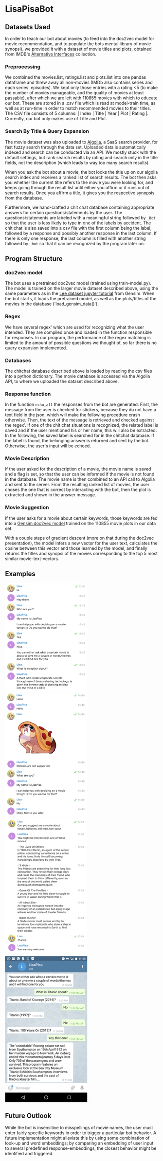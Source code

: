 # LisaPisaBot
## Datasets Used
In order to teach our bot about movies (to feed into the doc2vec model for movie recommendation, and to populate the bots mental library of movie synopsi), we provided it with a dataset of movie titles and plots, obtained from IMDB's [Alternative Interfaces](http://www.imdb.com/interfaces) collection. 

### Preprocessing
We combined the movies.list, ratings.list and plots.list into one pandas dataframe and threw away all non-movies (IMDb also contains series and each series' episodes). We kept only those entries with a rating <5 (to make the number of movies manageable, and the quality of movies at least passable), after which we are left with 110855 movies with which to educate our bot. These are stored in a .csv file which is read at model-train time, as well as at run-time in order to match recommended movies to their titles. The CSV file consists of 5 columns: | Index | Title | Year | Plot | Rating |. Currently, our bot only makes use of Title and Plot.


### Search By Title & Query Expansion
The movie dataset was also uploaded to [Algolia](www.algolia.com), a SaaS search provider, for fast fuzzy search through the data set. Uploaded data is automatically indexed and search can be conducted via an API. We mostly stuck with the default settings, but rank search results by rating and search only in the title fields, not the description (which leads to way too many search results). 

When you ask the bot about a movie, the bot looks the title up on our algolia search index and receives a ranked list of search results. The bot then asks you whether the current title refers to the movie you were looking for, and keeps going through the result list until either you affirm or it runs out of search results. Once you affirm a title, it gives you the respective synopsis from the database.

Furthermore, we hand-crafted a chit chat database containing appropriate answers for certain questions/statements by the user. The questions/statements are labeled with a meaningful string followed by `_Bot` so that the user is less likely to type in one of the labels by accident. The chit chat is also saved into a csv file with the first column being the label, followed by a response and possibly another response in the last column. If there is only one response, the last column is filled with another string followed by `_bot` so that it can be recognized by the program later on.

## Program Structure
### doc2vec model
The bot uses a pretrained doc2vec model (trained using train-model.py). The model is trained on the larger movie dataset described above, using the same parameters as in the [Lee dataset jupyter tutorial](https://github.com/RaRe-Technologies/gensim/blob/develop/docs/notebooks/doc2vec-lee.ipynb) from Gensim. When the bot starts, it loads the pretrained model, as well as the plots/titles of the movies in the database ('load_gensim_data()'). 

### Regex
We have several regex' which are used for recognizing what the user intended. They are compiled once and loaded in the function responsible for responses. In our program, the performance of the regex matching is limited to the amount of possible questions we thought of, so far there is no query expansion implemented.

### Databases
The chitchat database described above is loaded by reading the csv files into a python dictionary. The movie database is accessed via the Algolia API, to where we uploaded the dataset described above.

### Response function
In the function `echo_all` the responses from the bot are generated. First, the message from the user is checked for stickers, because they do not have a text field in the json, which will make the following procedure crash otherwise. Then, the text of the message is retrieved and checked against the regex'. If one of the chit chat situations is recognized, the related label is saved and if the user mentioned his or her name, this will also be extracted.
In the following, the saved label is searched for in the chitchat database. If the label is found, the belonging answer is returned and sent by the bot. Otherwise, the user's input will be echoed.

### Movie Description
If the user asked for the description of a movie, the movie name is saved and a flag is set, so that the user can be informed if the movie is not found in the database. The movie name is then combined to an API call to Algolia and sent to the server. From the resulting ranked list of movies, the user choses the one that is correct by interacting with the bot, then the plot is extracted and shown in the answer message.

### Movie Suggestion
If the user asks for a movie about certain keywords, those keywords are fed into a [Gensim doc2vec model](https://radimrehurek.com/gensim/models/doc2vec.html) trained on the 110855 movie plots in our data set.

With a couple steps of gradient descent (more on that during the doc2vec presentation), the model infers a new vector for the user text, calculates the cosine between this vector and those learned by the model, and finally returns the titles and synopsi of the movies corresponding to the top 5 most similar movie-text-vectors.

## Examples
<img style="inline" src="https://github.com/lgoerke/LisaPisaBot/blob/master/figures/screenshot01.png" width="270" alt="Small Conversation Example"><img style="inline" src="https://github.com/lgoerke/LisaPisaBot/blob/master/figures/screenshot02.png" width="270" alt="Small Conversation Example"><img style="inline" src="https://github.com/lgoerke/LisaPisaBot/blob/master/figures/screenshot42.png" width="270" alt="Small Conversation Example"><img style="inline" src="https://github.com/lgoerke/LisaPisaBot/blob/master/figures/screenshot99.png" width="270" alt="Small Conversation Example">

## Future Outlook
While the bot is insensitive to misspellings of movie names, the user must enter fairly specific keywords in order to trigger a particular bot behavior. A future implementation might alleviate this by using some combination of look-up and word embeddings; by comparing an embedding of user input to several predefined response-embeddings, the closest behavior might be identified and triggered.
